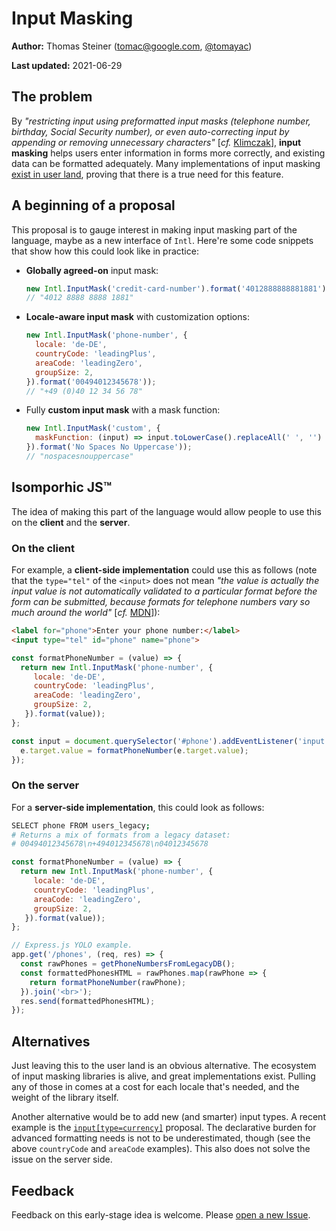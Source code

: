 # Input Masking

**Author:** Thomas Steiner ([tomac@google.com](mailto:tomac@google.com), [@tomayac](https://twitter.com/tomayac))

**Last updated:** 2021-06-29

## The problem

By _"restricting input using preformatted input masks (telephone number, birthday, Social Security number), or even auto-correcting input by appending or removing unnecessary characters"_ [_cf._ [Klimczak](https://books.google.es/books?id=xMJOm4ppCkYC&printsec=frontcover&dq=editions:OTpjPvHq_7MC&hl=en&sa=X&redir_esc=y#v=onepage&q=input%20masks&f=false)], **input masking** helps users enter information in forms more correctly, and existing data can be formatted adequately. 
Many implementations of input masking [exist in user land](https://bashooka.com/coding/javascript-input-mask-libraries/), proving that there is a true need for this feature.

## A beginning of a proposal

This proposal is to gauge interest in making input masking part of the language, maybe as a new interface of `Intl`. Here're some code snippets that show how this could look like in practice:

* **Globally agreed-on** input mask:
  
   ```js
   new Intl.InputMask('credit-card-number').format('4012888888881881'));
   // "4012 8888 8888 1881"
   ```
* **Locale-aware input mask** with customization options:
   
   ```js
   new Intl.InputMask('phone-number', {
     locale: 'de-DE',
     countryCode: 'leadingPlus',
     areaCode: 'leadingZero',
     groupSize: 2,
   }).format('00494012345678'));
   // "+49 (0)40 12 34 56 78"
   ```
* Fully **custom input mask** with a mask function:

   ```js
   new Intl.InputMask('custom', {
     maskFunction: (input) => input.toLowerCase().replaceAll(' ', '')
   }).format('No Spaces No Uppercase'));
   // "nospacesnouppercase"
   ```

## Isomporhic JS™ 

The idea of making this part of the language would allow people to use this on the **client** and the **server**.

### On the client

For example, a **client-side implementation** could use this as follows (note that the `type="tel"` of the `<input>` does not mean _"the value is actually the input value is not automatically validated to a particular format before the form can be submitted, because formats for telephone numbers vary so much around the world"_ [_cf._ [MDN](https://developer.mozilla.org/en-US/docs/Web/HTML/Element/input/tel#:~:text=the%20input%20value%20is%20not%20automatically%20validated%20to%20a%20particular%20format%20before%20the%20form%20can%20be%20submitted%2C%20because%20formats%20for%20telephone%20numbers%20vary%20so%20much%20around%20the%20world.)]):

```html
<label for="phone">Enter your phone number:</label>
<input type="tel" id="phone" name="phone">
```

```js
const formatPhoneNumber = (value) => {
  return new Intl.InputMask('phone-number', {
     locale: 'de-DE',
     countryCode: 'leadingPlus',
     areaCode: 'leadingZero',
     groupSize: 2,
   }).format(value));
};

const input = document.querySelector('#phone').addEventListener('input', (e) => {
  e.target.value = formatPhoneNumber(e.target.value);
});
```

### On the server

For a **server-side implementation**, this could look as follows:

```bash
SELECT phone FROM users_legacy;
# Returns a mix of formats from a legacy dataset:
# 00494012345678\n+494012345678\n04012345678
```

```js
const formatPhoneNumber = (value) => {
  return new Intl.InputMask('phone-number', {
     locale: 'de-DE',
     countryCode: 'leadingPlus',
     areaCode: 'leadingZero',
     groupSize: 2,
   }).format(value));
};

// Express.js YOLO example.
app.get('/phones', (req, res) => {
  const rawPhones = getPhoneNumbersFromLegacyDB();
  const formattedPhonesHTML = rawPhones.map(rawPhone => {
    return formatPhoneNumber(rawPhone);
  }).join('<br>'); 
  res.send(formattedPhonesHTML);
});
```

## Alternatives

Just leaving this to the user land is an obvious alternative. The ecosystem of input masking libraries is alive, and great implementations exist. Pulling any of those in comes at a cost for each locale that's needed, and the weight of the library itself.

Another alternative would be to add new (and smarter) input types. A recent example is the [`input[type=currency]`](https://discourse.wicg.io/t/proposal-input-type-currency/5398) proposal. The declarative burden for advanced formatting needs is not to be underestimated, though (see the above `countryCode` and `areaCode` examples). This also does not solve the issue on the server side.

## Feedback 

Feedback on this early-stage idea is welcome. Please [open a new Issue](https://github.com/tomayac/js-input-masking/issues).

